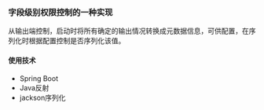 
### 字段级别权限控制的一种实现

从输出端控制，启动时将所有确定的输出情况转换成元数据信息，可供配置，在序列化时根据配置控制是否序列化该值。

#### 使用技术
- Spring Boot
- Java反射
- jackson序列化